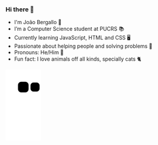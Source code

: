 ### Hi there 👋

- I'm João Bergallo 🙂
- I’m a Computer Science student at PUCRS 📚
- Currently learning JavaScript, HTML and CSS 🖥
- Passionate about helping people and solving problems 🚀
- Pronouns: He/Him 🤗
- Fun fact: I love animals off all kinds, specially cats 🐈


![Snake animation](https://github.com/jhbergallo/jhbergallo/blob/output/github-contribution-grid-snake.svg)
